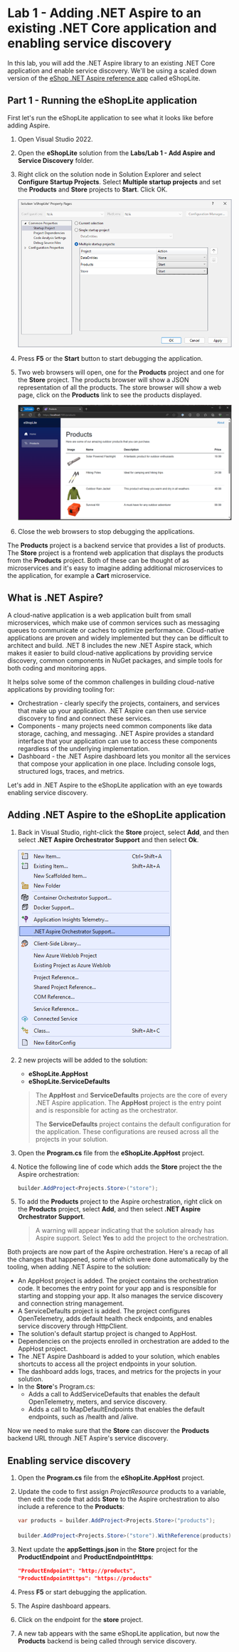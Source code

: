 # Lab 1 - Adding .NET Aspire to an existing .NET Core application and enabling service discovery

In this lab, you will add the .NET Aspire library to an existing .NET Core application and enable service discovery. We'll be using a scaled down version of the [eShop .NET Aspire reference app](https://github.com/dotnet/eshop) called eShopLite.

## Part 1 - Running the eShopLite application

First let's run the eShopLite application to see what it looks like before adding Aspire.

1. Open Visual Studio 2022.
1. Open the **eShopLite** solution from the **Labs/Lab 1 - Add Aspire and Service Discovery** folder.
1. Right click on the solution node in Solution Explorer and select **Configure Startup Projects**. Select **Multiple startup projects** and set the **Products** and **Store** projects to **Start**. Click OK.

    ![Configure Startup Projects](images/configure-startup-projects.png)

1. Press **F5** or the **Start** button to start debugging the application.
1. Two web browsers will open, one for the **Products** project and one for the **Store** project. The products browser will show a JSON representation of all the products. The store browser will show a web page, click on the **Products** link to see the products displayed.

    ![eShopLite](images/eshoplite-products.png)

1. Close the web browsers to stop debugging the applications.

The **Products** project is a backend service that provides a list of products. The **Store** project is a frontend web application that displays the products from the **Products** project. Both of these can be thought of as microservices and it's easy to imagine adding additional microservices to the application, for example a **Cart** microservice.

## What is .NET Aspire?

A cloud-native application is a web application built from small microservices, which make use of common services such as messaging queues to communicate or caches to optimize performance. Cloud-native applications are proven and widely implemented but they can be difficult to architect and build. .NET 8 includes the new .NET Aspire stack, which makes it easier to build cloud-native applications by providing service discovery, common components in NuGet packages, and simple tools for both coding and monitoring apps.

It helps solve some of the common challenges in building cloud-native applications by providing tooling for:

* Orchestration - clearly specify the projects, containers, and services that make up your application. .NET Aspire can then use service discovery to find and connect these services.
* Components - many projects need common components like data storage, caching, and messaging. .NET Aspire provides a standard interface that your application can use to access these components regardless of the underlying implementation.
* Dashboard - the .NET Aspire dashboard lets you monitor all the services that compose your application in one place. Including console logs, structured logs, traces, and metrics.

Let's add in .NET Aspire to the eShopLite application with an eye towards enabling service discovery.

## Adding .NET Aspire to the eShopLite application

1. Back in Visual Studio, right-click the **Store** project, select **Add**, and then select **.NET Aspire Orchestrator Support** and then select **Ok**.

    ![Add Aspire to Store](images/add-aspire-to-store.png)

1. 2 new projects will be added to the solution:
    * **eShopLite.AppHost**
    * **eShopLite.ServiceDefaults**

    > The **AppHost** and **ServiceDefaults** projects are the core of every .NET Aspire application. The **AppHost** project is the entry point and is responsible for acting as the orchestrator.
    >
    > The **ServiceDefaults** project contains the default configuration for the application. These configurations are reused across all the projects in your solution.

1. Open the **Program.cs** file from the **eShopLite.AppHost** project.
1. Notice the following line of code which adds the **Store** project the the Aspire orchestration:

    ```csharp
    builder.AddProject<Projects.Store>("store");
    ```

1. To add the **Products** project to the Aspire orchestration, right click on the **Products** project, select **Add**, and then select **.NET Aspire Orchestrator Support**.

    > A warning will appear indicating that the solution already has Aspire support. Select **Yes** to add the project to the orchestration.

Both projects are now part of the Aspire orchestration. Here's a recap of all the changes that happened, some of which were done automatically by the tooling, when adding .NET Aspire to the solution:

* An AppHost project is added. The project contains the orchestration code. It becomes the entry point for your app and is responsible for starting and stopping your app. It also manages the service discovery and connection string management.
* A ServiceDefaults project is added. The project configures OpenTelemetry, adds default health check endpoints, and enables service discovery through HttpClient.
* The solution's default startup project is changed to AppHost.
* Dependencies on the projects enrolled in orchestration are added to the AppHost project.
* The .NET Aspire Dashboard is added to your solution, which enables shortcuts to access all the project endpoints in your solution.
* The dashboard adds logs, traces, and metrics for the projects in your solution.
* In the **Store**'s Program.cs:
  * Adds a call to AddServiceDefaults that enables the default OpenTelemetry, meters, and service discovery.
  * Adds a call to MapDefaultEndpoints that enables the default endpoints, such as /health and /alive.

Now we need to make sure that the **Store** can discover the **Products** backend URL through .NET Aspire's service discovery.

## Enabling service discovery

1. Open the **Program.cs** file from the **eShopLite.AppHost** project.
1. Update the code to first assign *ProjectResource* products to a variable, then edit the code that adds **Store** to the Aspire orchestration to also include a reference to the **Products**:

    ```csharp
    var products = builder.AddProject<Projects.Store>("products");

    builder.AddProject<Projects.Store>("store").WithReference(products);
    ```

1. Next update the **appSettings.json** in the **Store** project for the **ProductEndpoint** and **ProductEndpointHttps**:

    ```json
    "ProductEndpoint": "http://products",
    "ProductEndpointHttps": "https://products"
    ```

1. Press **F5** or start debugging the application.
1. The Aspire dashboard appears.
1. Click on the endpoint for the **store** project.
1. A new tab appears with the same eShopLite application, but now the **Products** backend is being called through service discovery.

